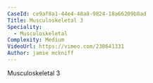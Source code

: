 ```yaml
---
CaseId: ce9af8a1-44e4-48a0-9824-18a66209b8ad
Title: Musculoskeletal 3
Speciality:
  - Musculoskeletal
Complexity: Medium
VideoUrl: https://vimeo.com/238641331
Author: jamie mckniff
---
```


<p>Musculoskeletal 3</p>